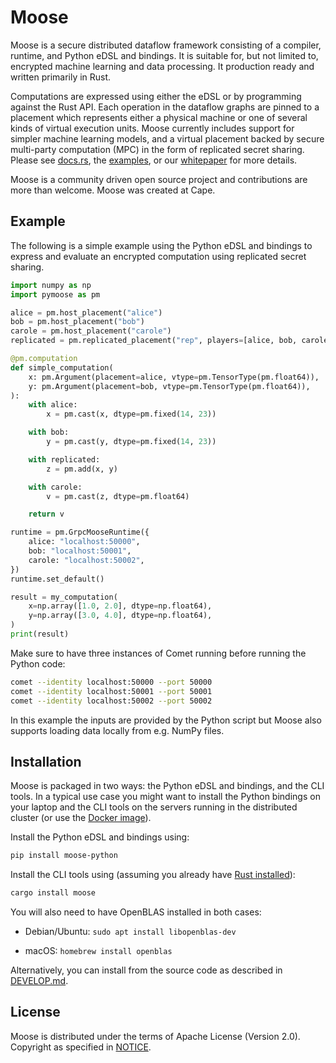 # Moose

Moose is a secure distributed dataflow framework consisting of a compiler, runtime, and Python eDSL and bindings. It is suitable for, but not limited to, encrypted machine learning and data processing. It production ready and written primarily in Rust.

Computations are expressed using either the eDSL or by programming against the Rust API. Each operation in the dataflow graphs are pinned to a placement which represents either a physical machine or one of several kinds of virtual execution units. Moose currently includes support for simpler machine learning models, and a virtual placement backed by secure multi-party computation (MPC) in the form of replicated secret sharing. Please see [docs.rs](https://docs.rs/moose/), the [examples](https://github.com/tf-encrypted/moose/examples/), or our [whitepaper](https://github.com/tf-encrypted/moose-whitepaper) for more details.

Moose is a community driven open source project and contributions are more than welcome. Moose was created at Cape.

## Example

The following is a simple example using the Python eDSL and bindings to express and evaluate an encrypted computation using replicated secret sharing.

```python
import numpy as np
import pymoose as pm

alice = pm.host_placement("alice")
bob = pm.host_placement("bob")
carole = pm.host_placement("carole")
replicated = pm.replicated_placement("rep", players=[alice, bob, carole])

@pm.computation
def simple_computation(
    x: pm.Argument(placement=alice, vtype=pm.TensorType(pm.float64)),
    y: pm.Argument(placement=bob, vtype=pm.TensorType(pm.float64)),
):
    with alice:
        x = pm.cast(x, dtype=pm.fixed(14, 23))

    with bob:
        y = pm.cast(y, dtype=pm.fixed(14, 23))

    with replicated:
        z = pm.add(x, y)

    with carole:
        v = pm.cast(z, dtype=pm.float64)

    return v

runtime = pm.GrpcMooseRuntime({
    alice: "localhost:50000",
    bob: "localhost:50001",
    carole: "localhost:50002",
})
runtime.set_default()

result = my_computation(
    x=np.array([1.0, 2.0], dtype=np.float64),
    y=np.array([3.0, 4.0], dtype=np.float64),
)
print(result)
```

Make sure to have three instances of Comet running before running the Python code:

```sh
comet --identity localhost:50000 --port 50000
comet --identity localhost:50001 --port 50001
comet --identity localhost:50002 --port 50002
```

In this example the inputs are provided by the Python script but Moose also supports loading data locally from e.g. NumPy files.


## Installation

Moose is packaged in two ways: the Python eDSL and bindings, and the CLI tools. In a typical use case you might want to install the Python bindings on your laptop and the CLI tools on the servers running in the distributed cluster (or use the [Docker image](https://hub.docker.com/r/tfencrypted/moose)).

Install the Python eDSL and bindings using:

```sh
pip install moose-python
```

Install the CLI tools using (assuming you already have [Rust installed](https://www.rust-lang.org/learn/get-started)):

```sh
cargo install moose
```

You will also need to have OpenBLAS installed in both cases:

- Debian/Ubuntu: `sudo apt install libopenblas-dev`

- macOS: `homebrew install openblas`

Alternatively, you can install from the source code as described in [DEVELOP.md](./DEVELOP.md).

## License

Moose is distributed under the terms of Apache License (Version 2.0). Copyright as specified in [NOTICE](./NOTICE).
